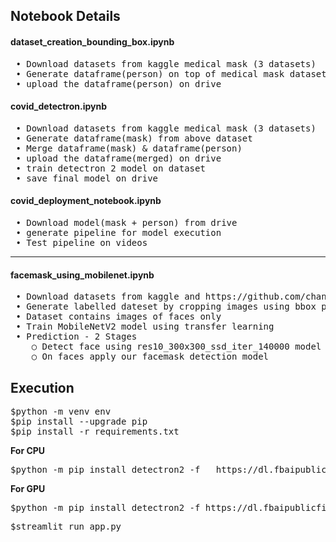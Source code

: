 ## Notebook Details

#### dataset_creation_bounding_box.ipynb
<pre> • Download datasets from kaggle medical mask (3 datasets)
 • Generate dataframe(person) on top of medical mask dataset using detectron2 baseline model
 • upload the dataframe(person) on drive
</pre>

#### covid_detectron.ipynb
<pre> • Download datasets from kaggle medical mask (3 datasets)
 • Generate dataframe(mask) from above dataset
 • Merge dataframe(mask) & dataframe(person)
 • upload the dataframe(merged) on drive
 • train detectron 2 model on dataset
 • save final model on drive
</pre>

#### covid_deployment_notebook.ipynb
<pre> • Download model(mask + person) from drive
 • generate pipeline for model execution
 • Test pipeline on videos
</pre>
  
<hr>

#### facemask_using_mobilenet.ipynb
<pre> • Download datasets from kaggle and https://github.com/chandrikadeb7/Face-Mask-Detection.git
 • Generate labelled dateset by cropping images using bbox present in annotation.
 • Dataset contains images of faces only
 • Train MobileNetV2 model using transfer learning
 • Prediction - 2 Stages
	○ Detect face using res10_300x300_ssd_iter_140000 model
   	○ On faces apply our facemask detection model
</pre>

## Execution
<pre>
$python -m venv env
$pip install --upgrade pip
$pip install -r requirements.txt
</pre>

<b>For CPU</b>
<pre>$python -m pip install detectron2 -f   https://dl.fbaipublicfiles.com/detectron2/wheels/cpu/torch1.6/index.html</pre>

<b>For GPU</b>
<pre>$python -m pip install detectron2 -f https://dl.fbaipublicfiles.com/detectron2/wheels/cu101/torch1.6/index.html</pre>

<pre>$streamlit run app.py</pre>
